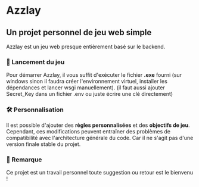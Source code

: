 # Azzlay

## Un projet personnel de jeu web simple

Azzlay est un jeu web presque entièrement basé sur le backend.

### 🚀 Lancement du jeu
Pour démarrer Azzlay, il vous suffit d'exécuter le fichier **.exe** fourni (sur windows sinon il faudra créer l'environnement virtuel, installer les dépendances et lancer wsgi manuellement).
(il faut aussi ajouter Secret_Key dans un fichier .env ou juste écrire une clé directement)

### 🛠️ Personnalisation
Il est possible d'ajouter des **règles personnalisées** et des **objectifs de jeu**. Cependant, ces modifications peuvent entraîner des problèmes de compatibilité avec l'architecture générale du code. Car il ne s'agit pas d'une version finale stable du projet.

### 📌 Remarque
Ce projet est un travail personnel toute suggestion ou retour est le bienvenu !



